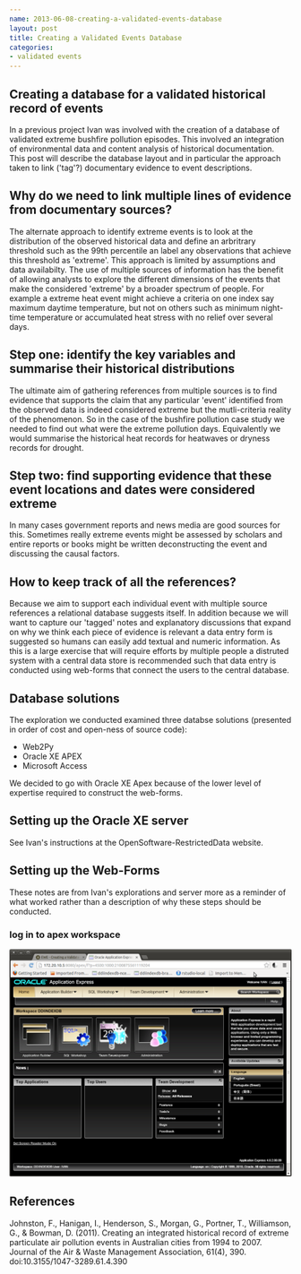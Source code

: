 ```yaml
---
name: 2013-06-08-creating-a-validated-events-database
layout: post
title: Creating a Validated Events Database
categories:
- validated events
---
```


## Creating a database for a validated historical record of events
In a previous project Ivan was involved with the creation of a database of validated extreme bushfire pollution episodes.  This involved an integration of environmental data and content analysis of historical documentation.  This post will describe the database layout and in particular the approach taken to link ('tag'?) documentary evidence to event descriptions.  

## Why do we need to link multiple lines of evidence from documentary sources?
The alternate approach to identify extreme events is to look at the distribution of the observed historical data and define an arbritrary threshold such as the 99th percentile an label any observations that achieve this threshold as 'extreme'.  This approach is limited by assumptions and data availabilty.  The use of multiple sources of information has the benefit of allowing analysts to explore the different dimensions of the events that make the considered 'extreme' by a broader spectrum of people.  For example a extreme heat event might achieve a criteria on one index say maximum daytime temperature, but not on others such as minimum night-time temperature or accumulated heat stress with no relief over several days.

## Step one: identify the key variables and summarise their historical distributions
The ultimate aim of gathering references from multiple sources is to find evidence that supports the claim that any particular 'event' identified from the observed data is indeed considered extreme but the mutli-criteria reality of the phenomenon.  So in the case of the bushfire pollution case study we needed to find out what were the extreme pollution days.  Equivalently we would summarise the historical heat records for heatwaves or dryness records for drought.

## Step two: find supporting evidence that these event locations and dates were considered extreme
In many cases government reports and news media are good sources for this.  Sometimes really extreme events might be assessed by scholars and entire reports or books might be written deconstructing the event and discussing the causal factors.

## How to keep track of all the references?
Because we aim to support each individual event with multiple source references a relational database suggests itself.  In addition because we will want to capture our 'tagged' notes and explanatory discussions that expand on why we think each piece of evidence is relevant a data entry form is suggested so humans can easily add textual and numeric information.  As this is a large exercise that will require efforts by multiple people a distruted system with a central data store is recommended such that data entry is conducted using web-forms that connect the users to the central database.  

## Database solutions
The exploration we conducted examined three databse solutions (presented in order of cost and open-ness of source code):

- Web2Py
- Oracle XE APEX
- Microsoft Access

We decided to go with Oracle XE Apex because of the lower level of expertise required to construct the web-forms.

## Setting up the Oracle XE server
See Ivan's instructions at the OpenSoftware-RestrictedData website.

## Setting up the Web-Forms
These notes are from Ivan's explorations and server more as a reminder of what worked rather than a description of why these steps should be conducted.

### log in to apex workspace

![eventdb-apex.png](/images/eventdb-apex.png)

## References
Johnston, F., Hanigan, I., Henderson, S., Morgan, G., Portner, T., Williamson, G., & Bowman, D. (2011). Creating an integrated historical record of extreme particulate air pollution events in Australian cities from 1994 to 2007. Journal of the Air & Waste Management Association, 61(4), 390. doi:10.3155/1047-3289.61.4.390
